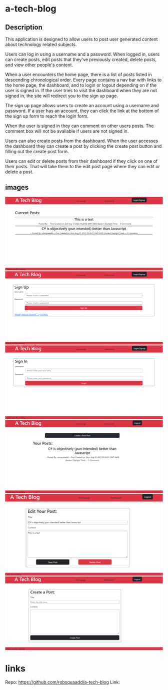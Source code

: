 # a-tech-blog

## Description

This application is designed to allow users to post user generated content about technology related subjects.

Users can log in using a username and a password. When logged in, users can create posts, edit posts that they've previously created, delete posts, and view other people's content.

When a user encounters the home page, there is a list of posts listed in descending chronological order. Every page contains a nav bar with links to the home page, the dashboard, and to login or logout depending on if the user is signed in. If the user tries to visit the dashboard when they are not signed in, the site will redirect you to the sign up page.

The sign up page allows users to create an account using a username and password. If a user has an account, they can click the link at the bottom of the sign up form to reach the login form.

When the user is signed in they can comment on other users posts. The comment box will not be available if users are not signed in.

Users can also create posts from the dashboard. When the user accesses the dashboard they can create a post by clicking the create post button and filling out the create post form.

Users can edit or delete posts from their dashboard if they click on one of their posts. That will take them to the edit post page where they can edit or delete a post.

## images

![homepage](./public/images/Homepage.png)
![signup](./public/images/SignUpPage.png)
![signin](./public/images/SignInPage.png)
![dashboard](./public/images/Dashboard.png)
![edit](./public/images/EditPost.png)
![create](./public/images/CreatePost.png)

# links

Repo: https://github.com/robsquaadd/a-tech-blog
Link: 
